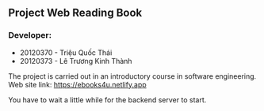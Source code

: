## Project Web Reading Book

### Developer:

* 20120370 - Triệu Quốc Thái
* 20120373 - Lê Trương Kinh Thành


The project is carried out in an introductory course in software engineering.
Web site link: https://ebooks4u.netlify.app

You have to wait a little while for the backend server to start.
